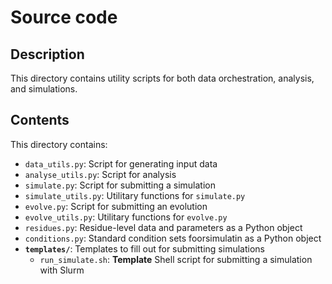 # Source code

## Description
This directory contains utility scripts for both data orchestration, analysis, and simulations.

## Contents
This directory contains:
- `data_utils.py`: Script for generating input data
- `analyse_utils.py`: Script for analysis
- `simulate.py`: Script for submitting a simulation
- `simulate_utils.py`: Utilitary functions for `simulate.py`
- `evolve.py`: Script for submitting an evolution
- `evolve_utils.py`: Utilitary functions for `evolve.py`
- `residues.py`: Residue-level data and parameters as a Python object
- `conditions.py`: Standard condition sets foorsimulatin as a Python object
- **`templates/`**: Templates to fill out for submitting simulations
    - `run_simulate.sh`: **Template** Shell script for submitting a simulation with Slurm
